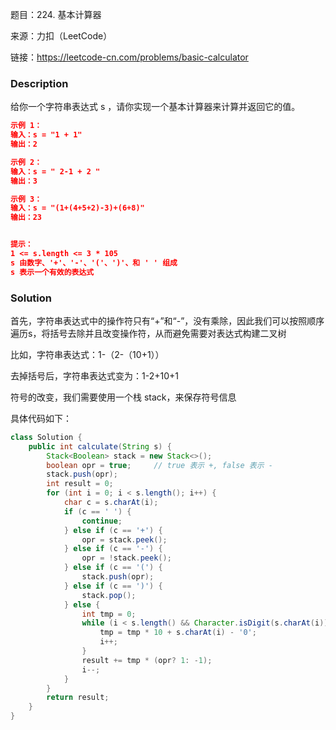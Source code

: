 题目：224. 基本计算器

来源：力扣（LeetCode）

链接：https://leetcode-cn.com/problems/basic-calculator


### Description

给你一个字符串表达式 s ，请你实现一个基本计算器来计算并返回它的值。

```json
示例 1：
输入：s = "1 + 1"
输出：2

示例 2：
输入：s = " 2-1 + 2 "
输出：3

示例 3：
输入：s = "(1+(4+5+2)-3)+(6+8)"
输出：23


提示：
1 <= s.length <= 3 * 105
s 由数字、'+'、'-'、'('、')'、和 ' ' 组成
s 表示一个有效的表达式
```



### Solution

首先，字符串表达式中的操作符只有“+”和“-”，没有乘除，因此我们可以按照顺序遍历s，将括号去除并且改变操作符，从而避免需要对表达式构建二叉树

比如，字符串表达式：1-（2-（10+1））

去掉括号后，字符串表达式变为：1-2+10+1

符号的改变，我们需要使用一个栈 stack，来保存符号信息

具体代码如下：

```java
class Solution {
    public int calculate(String s) {
        Stack<Boolean> stack = new Stack<>();
        boolean opr = true;     // true 表示 +, false 表示 -
        stack.push(opr);
        int result = 0;
        for (int i = 0; i < s.length(); i++) {
            char c = s.charAt(i);
            if (c == ' ') {
                continue;
            } else if (c == '+') {
                opr = stack.peek();
            } else if (c == '-') {
                opr = !stack.peek();
            } else if (c == '(') {
                stack.push(opr);
            } else if (c == ')') {
                stack.pop();
            } else {
                int tmp = 0;
                while (i < s.length() && Character.isDigit(s.charAt(i))) {
                    tmp = tmp * 10 + s.charAt(i) - '0';
                    i++;
                }
                result += tmp * (opr? 1: -1);
                i--;
            }
        }
        return result;
    }
}
```

